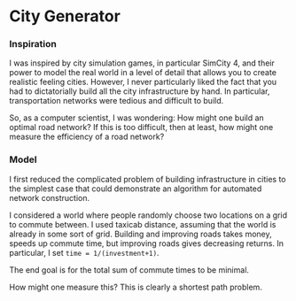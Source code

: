 # City Generator

### Inspiration

I was inspired by city simulation games, in particular SimCity 4, and their power to model the real world in a level of detail that allows you to create realistic feeling cities. However, I never particularly liked the fact that you had to dictatorially build all the city infrastructure by hand. In particular, transportation networks were tedious and difficult to build.

So, as a computer scientist, I was wondering: How might one build an optimal road network? If this is too difficult, then at least, how might one measure the efficiency of a road network?

### Model

I first reduced the complicated problem of building infrastructure in cities to the simplest case that could demonstrate an algorithm for automated network construction.

I considered a world where people randomly choose two locations on a grid to commute between. I used taxicab distance, assuming that the world is already in some sort of grid. Building and improving roads takes money, speeds up commute time, but improving roads gives decreasing returns. In particular, I set `time = 1/(investment+1)`.

The end goal is for the total sum of commute times to be minimal.

How might one measure this? This is clearly a shortest path problem.


###
